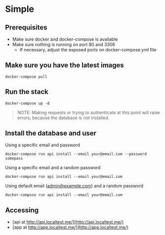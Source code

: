 # Simple

## Prerequisites

- Make sure docker and docker-compose is available
- Make sure nothing is running on port 80 and 3306
  - If necessary, adjust the exposed ports on docker-compose.yml file

## Make sure you have the latest images

```
docker-compose pull
```

## Run the stack

```
docker-compose up -d
```

> NOTE: Making requests or trying to authenticate at this point will raise errors, because the database is not installed.

## Install the database and user

Using a specific email and password

```
docker-compose run api install --email your@email.com --password somepass
```

Using a specific email and a random password

```
docker-compose run api install --email your@email.com
```

Using default email (admin@example.com) and a random password

```
docker-compose run api install --email your@email.com
```

## Accessing

- [api at http://api.localtest.me/](http://api.localtest.me/)
- [app at http://app.localtest.me/](http://app.localtest.me/)
